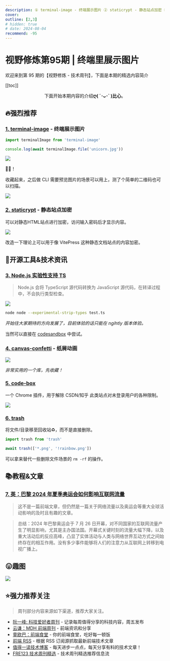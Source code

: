 ```yaml
---
description: ① terminal-image - 终端展示图片 ② staticrypt - 静态站点加密 ③ Node.js 实验性支持 TS ④ canvas-confetti - 纸屑动画 ⑤ code-box ⑥ trash ⑦ 英：巴黎 2024 年夏季奥运会如何影响互联网流量
cover:
outline: [2,3]
# hidden: true
# date: 2024-08-04
recommend: -95
---
```


# 视野修炼第95期 | 终端里展示图片

欢迎来到第 95 期的【视野修炼 - 技术周刊】，下面是本期的精选内容简介

[[toc]]

<center>

下面开始本期内容的介绍**ღ( ´･ᴗ･` )比心**。

</center>

## 🔥强烈推荐
### [1. terminal-image](https://github.com/sindresorhus/terminal-image) - 终端展示图片
```js
import terminalImage from 'terminal-image'

console.log(await terminalImage.file('unicorn.jpg'))
```
![](https://cdn.upyun.sugarat.top/mdImg/sugar/5f1baadfa2d450070ec3e93c064ec81f)

🐂🍺！

收藏起来，之后做 CLI 需要预览图片的场景可以用上，测了个简单的二维码也可以扫描。

![](https://cdn.upyun.sugarat.top/mdImg/sugar/f59f357d8a8d8eb94c3a2a54c3ba89fc)

### [2. staticrypt](https://github.com/robinmoisson/staticrypt) - 静态站点加密
可以对静态HTML站点进行加密，访问输入密码后才显示内容。

![](https://cdn.upyun.sugarat.top/mdImg/sugar/901357428836a104a72e3d8c7ae6cfbb)

改造一下理论上可以用于像 VitePress 这种静态文档站点的内容加密。

## 🔧开源工具&技术资讯
### [3. Node.js 实验性支持 TS](https://socket.dev/blog/node-js-adds-experimental-support-for-typescript)

>Node.js 会将 TypeScript 源代码转换为 JavaScript 源代码，在转译过程中，不会执行类型检查。

![](https://cdn.upyun.sugarat.top/mdImg/sugar/a1ffedd79d4b1e4056c93190b03eed18)

```sh
node node --experimental-strip-types test.ts
```

*开始往大家期待的方向发展了，目前体验的话只能在 ngihtly 版本体验。*

当然可以直接在 [codesandbox](https://codesandbox.io/p/devbox/node--experimental-strip-types-with-node-js-nightly-dxdtmp?file=/index.ts:1,22-1,39) 中尝试。

### [4. canvas-confetti](https://github.com/catdad/canvas-confetti) - 纸屑动画

![](https://cdn.upyun.sugarat.top/mdImg/sugar/4bdeda65b855b3d0e268673b85617cb6)

*非常实用的一个库，先收藏！*

### [5. code-box](https://github.com/027xiguapi/code-box)

一个 Chrome 插件，用于解除 CSDN/知乎 此类站点对未登录用户的各种限制。

![](https://cdn.upyun.sugarat.top/mdImg/sugar/50bdcfb12bddccd4de4a0d850f56ccae)

### [6. trash](https://github.com/sindresorhus/trash)

将文件/目录移至回收站♻️，而不是直接删除。

```js
import trash from 'trash'

await trash(['*.png', '!rainbow.png'])
```
可以拿来替代一些删除文件场景的 `rm -rf` 的操作。

## 📚教程&文章
### [7. 英：巴黎 2024 年夏季奥运会如何影响互联网流量](https://blog.cloudflare.com/paris-2024-summer-olympics-impacted-internet-traffic)
>这不是一篇前端文章，但仍然是一篇关于网络流量以及奥运会等重大全球活动影响的及时且有趣的文章。

>总结：2024 年巴黎奥运会于 7 月 26 日开幕，对不同国家的互联网流量产生了明显影响，尤其是主办国法国。开幕式关键时刻的流量大幅下降，以及重大活动后的反应高峰，凸显了实体活动与人类与网络世界互动方式之间始终存在的相互作用。没有多少事件能够将人们的注意力从互联网上转移到电视广播上。

## 😛趣图

![](https://cdn.upyun.sugarat.top/mdImg/sugar/6c4c46e4fec99499886598b6148e3ed4)

## ⭐️强力推荐关注

> 周刊部分内容来源如下渠道，推荐大家关注。

- [阮一峰: 科技爱好者周刊](https://www.ruanyifeng.com/blog/archives.html) - 记录每周值得分享的科技内容，周五发布
- [云谦：MDH 前端周刊](https://sorrycc.com/mdh/) - 前端资讯和分享
- [童欧巴：前端食堂](https://github.com/Geekhyt/weekly) - 你的前端食堂，吃好每一顿饭
- [前端 RSS](https://fed.chanceyu.com/) - 根据 RSS 订阅源抓取最新前端技术文章
- [值得一读技术博客](https://daily-blog.chlinlearn.top/) - 每天进步一点点，每天分享有料的技术文章！
- [FRE123 技术周刊精选](https://www.fre321.com/weekly) - 技术周刊精选推荐信息流

